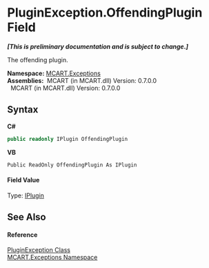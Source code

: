 # PluginException.OffendingPlugin Field
 _**\[This is preliminary documentation and is subject to change.\]**_

The offending plugin.

**Namespace:**&nbsp;<a href="36e6166c-cb29-ee06-1b8a-ebc61fae7b0a">MCART.Exceptions</a><br />**Assemblies:**&nbsp;&nbsp;MCART (in MCART.dll) Version: 0.7.0.0<br />&nbsp;&nbsp;MCART (in MCART.dll) Version: 0.7.0.0<br />

## Syntax

**C#**<br />
``` C#
public readonly IPlugin OffendingPlugin
```

**VB**<br />
``` VB
Public ReadOnly OffendingPlugin As IPlugin
```


#### Field Value
Type: <a href="4ee0e2a7-cfcb-eb2f-49cb-5ac7500b7e3d">IPlugin</a>

## See Also


#### Reference
<a href="0773365e-53d6-d2a8-caa7-db82fbee4889">PluginException Class</a><br /><a href="36e6166c-cb29-ee06-1b8a-ebc61fae7b0a">MCART.Exceptions Namespace</a><br />
